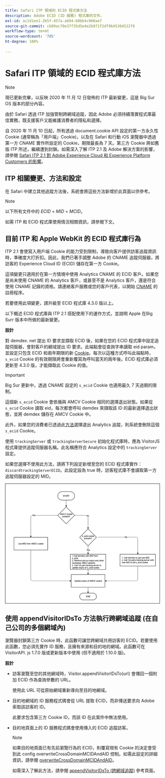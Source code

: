 ```yaml
---
title: Safari ITP 領域的 ECID 程式庫方法
description: Adobe ECID (ID 服務) 程式庫的文件。
exl-id: ac1d1ee1-2b5f-457a-a694-60bb4c960ae7
source-git-commit: cb89ac70e37f35d5e4e2b971f2df9645304522f8
workflow-type: tm+mt
source-wordcount: '785'
ht-degree: 100%

---
```


# Safari ITP 領域的 ECID 程式庫方法

>[!NOTE]
>
>現已更新完畢，以反映 2020 年 11 月 12 日發佈的 ITP 最新變更，這是 Big Sur OS 版本的部分內容。

由於 Safari 透過 ITP 加強管制跨網域追蹤，因此 Adobe 必須持續落實程式庫最佳實務，既支援客戶又能維護消費者的隱私和選擇。

自 2020 年 11 月 10 日起，所有透過 document.cookie API 設定的第一方永久性 Cookie (通常稱為「用戶端」Cookie)，以及在 Safari 和行動 iOS 瀏覽器中透過第一方 CNAME 實作所設定的 Cookie，期限最長為 7 天。第三方 Cookie 將如舊版 ITP 所述，繼續遭到封鎖。如需深入了解 ITP 2.1 及 Adobe 解決方案的影響，請參閱 [Safari ITP 2.1 對 Adobe Experience Cloud 和 Experience Platform Customers 的影響](https://medium.com/adobetech/safari-itp-2-1-impact-on-adobe-experience-cloud-customers-9439cecb55ac)。

## ITP 相關變更、方法和設定

在 Safari 中建立其他追蹤方法後，系統會將這些方法新增於此頁面以供參考。

>[!NOTE]
>
>以下所有文件中的 *ECID* = *MID* = *MCID*。

如需 ITP 和 ECID 程式庫使用情況相關資訊，請參閱下文。

## 目前 ITP 和 Apple WebKit 的 ECID 程式庫行為

ITP 2.1 會使寫入用戶端 Cookie 的能力受到限制，導致向客戶提供訪客追蹤資訊時，準確度大打折扣。因此，我們已著手調整 Adobe 的 CNAME 追蹤伺服器，將訪客的 Experience Cloud ID (ECID) 儲存在第一方 Cookie。

這項變更只適用於在第一方情境中使用 Analytics CNAME 的 ECID 客戶。如果您是尚未使用 CNAME 的 Analytics 客戶，或甚至不是 Analytics 客戶，還是符合使用 CNAME 記錄的資格。請連絡客戶服務或您的客戶代表，以開始 [CNAME](https://experienceleague.adobe.com/docs/core-services/interface/ec-cookies/cookies-first-party.html?lang=zh-Hant) 的註冊程序。

若要使用此項變更，請升級至 ECID 程式庫 4.3.0 版以上。

以下概述 ECID 程式庫與 ITP 2.1 搭配使用下的運作方式，並說明 Apple 在Big Surr 版本中所做的最新變更。

**設計**

對 demdex. net 提出 ID 要求並擷取 ECID 後，如果在您的 ECID 程式庫中設定追蹤伺服器，會對客戶的網域提出 ID 要求。此端點會從查詢字串讀取 eid param，並設定只包含 ECID 和兩年期限的新 [Cookie](/help/introduction/cookies.md)。每次以這種方式呼叫此端點時，`s_ecid` Cookie 的有效期限將會重新覆寫為呼叫當天的兩年後。ECID 程式庫必須更新至 4.3.0 版，才能擷取此 Cookie 的值。

>[!IMPORTANT]
>
>Big Sur 更新中，透過 CNAME 設定的 `s_ecid` Cookie 也適用最久 7 天過期的限制。

這個新 `s_ecid` Cookie 會依循與 AMCV Cookie 相同的選擇退出狀態。如果從 `s_ecid` Cookie 讀取 eid，每次都會呼叫 demdex 來擷取該 ID 的最新選擇退出狀態，並將 demdex 儲存在 AMCV Cookie 中。

此外，如果您的消費者已透過此[方法](https://experienceleague.adobe.com/docs/analytics/implementation/js/opt-out.html?lang=zh-Hant)選擇退出 Analytics 追蹤，則系統會刪除這個 `s_ecid` Cookie。

使用 `trackingServer` 或 `trackingServerSecure` 初始化程式庫時，應為 VisitorJS 程式庫提供追蹤伺服器名稱。此名稱應符合 Analytics 設定中的 `trackingServer` 設定。

如果您選擇不使用此方法，請將下列設定新增至您的 ECID 程式庫實作：`discardtrackingServerECID`。此設定設為 true 時，訪客程式庫不會讀取第一方追蹤伺服器設定的 MID。

![](assets/itp-proposal-v1.png)

## 使用 appendVisitorIDsTo 方法執行跨網域追蹤 (在自己公司的多個網域內)

瀏覽器封鎖第三方 Cookie 時，此函數可讓您跨網域共用訪客的 ECID。若要使用此函數，您必須先實作 ID 服務，且擁有來源和目的地的網域。此函數可在 VisitorAPI. js 1.7.0 版或更新版本中使用 (但不適用於 1.10.0 版)。

**設計**

* 訪客瀏覽至您的其他網域時，Visitor.appendVisitorIDsTo(url) 會傳回一個附加 ECID 作為查詢參數的 URL。

  使用此 URL 可從原始網域重新導向至目的地網域。

* 目的地網域的 ID 服務程式碼會從 URL 提取 ECID，而非傳送要求向 Adobe 索取該訪客的 ID。

  此要求包含第三方 Cookie ID，而該 ID 在此案件中無法使用。

* 目的地頁面上的 ID 服務程式碼會使用傳入的 ECID 追蹤訪客。

  >[!NOTE]
  >如果目的地頁面已有先前瀏覽行為的 ECID，則覆寫現有 Cookie 的決定會受到此 config overwriteCrossDomainMCIDAndAID 控制。如需此設定的詳細資訊，請參閱 [overwriteCrossDomainMCIDAndAID](/help/library/function-vars/overwrite-visitor-id.md)。
  >
  >如需深入了解此方法，請參閱 [appendVisitorIDsTo (跨網域追蹤)](/help/library/get-set/appendvisitorid.md) 參考頁面。
